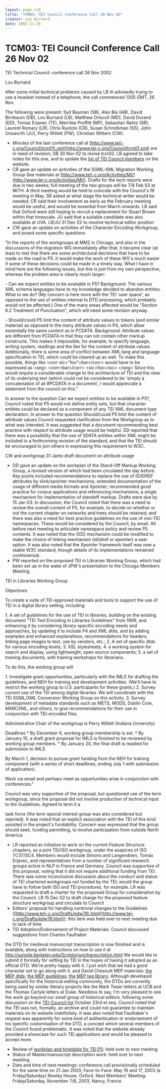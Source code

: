 ```yaml
---
layout: page.njk
title: "TCM03: TEI Council Conference Call 26 Nov 02"
creator: Lou Burnard
date: 2002-11-26
---
```

# TCM03: TEI Council Conference Call 26 Nov 02






TEI Technical Council: conference call 26 Nov 2002

Lou Burnard


After some initial technical problems caused by LB ill\-advisedly
 trying to use a headset instead of a telephone, the call
 commenced 1305 GMT, 26 Nov. 


The following were present: Syd Bauman (SB), Alex Bia (AB), David
 Birnbaum (DB), Lou Burnard (LB), Matthew Driscoll (MD), David 
 Durand (DD), Tomaz Erjavec (TE), Merrilee Proffitt (MP), Sebastian
 Rahtz (SR), Laurent Romary (LR), Chris Ruotolo (CR),
 Susan Schreibman (SS), John Unsworth (JU), Perry Willett (PW),
 Christian Wittern (CW).
 


* Minutes of the last conference call at [http://www.tei\-c.org/Council/tcm01\.xml](http://www.tei-c.org/Council/tcm01.xml) are in need of
 revision; 
 SB
30 Nov
 02 to revise tcm02\. LB agreed to take notes
 for this one, and to update the [list of TEI Council members](/Consortium/TEI-TEI-C.html#TEI-council. ) on the website.
* CR gave an update on activities of the SGML\-XML Migration Working 
 Group 
 See materials at [http://www.tei\-c.org/Activities/MI/](http://www.tei-c.org/Activities/MI/). Drafts for
 the tech reports were due in two weeks; full meeting of the two
 groups will be 7/8 Feb 03 at MITH. A third meeting would be held
 to coincide with the Council's ftf meeting in May. SR asked
 at what stage the technical writer would be needed; CR said
 their involvement as early as the February meeting would be
 useful, and wouild be essential from March onwards. LB said that
 Oxford were still hoping to recruit a replacement for Stuart
 Brown within that timescale. JU said that a suitable candidate
 was also available at UVA. 
 LB/JU
31 Dec
 02 to resolve technical editor position
* CW gave an update on activities of the Character Encoding
 Workgroup, and posed some specific questions
 
 
 "In the reports of the workgroups at MM2 in Chicago, and also in the
 discussions of the migration WG immediately after that, it became
 clear (at least to me) that there are some architectural decisions
 that have to be made on the road to P5\. It would make the work of
 these WG's much easier if some of these decisions could be made in a
 timely way. What I have in mind here are the following issues, but
 this is just from my own perspective, whereas the problem area is
 clearly much larger:
 
 \- Can we expect entities to be available in P5?
 Background: The various XML schema languages have to my knowledge
 decided to abandon entities. What to we do? (My concern is here
 more with the TEI 'user space', as opposed to the use of entities
 internal to DTD processing, which probably would not be affected.)
 One of the many areas affected would be "Section 6\.2 Treatment of
 Punctuation", which will need some revision anyway.
 
 \- Should/could P5 limit the content of attribute values to tokens
 (and similar material) as opposed to the many attribute values in
 P4, which allow essentially the same content as in PCDATA.
 Background: Attribute values are different from PCDATA in that they
 can not contain other markup constructs. This makes it impossible,
 for example, to specify language, writing system, readings and the
 like for the content of attribute values. Additionally, there is some area of
 conflict between XML:lang and language specification in TEI, which
 could be cleared up as well.
 To make this possible, things like
 \<corr sic\="foo"\>bar\</corr\> would have to be expressed as
 \<seg\>
 \<corr\>bar\</corr\>
 \<sic\>foo\</sic\>
 \</seg\>
 Since this would require a considerable change to the architecture
 of TEI and the view of its underlying text (which could not be
 considered to be 'simply a concatenation of all \#PCDATA in a
 document', I would appreciate a statement from the council on this."
 

 In answer to the question Can we expect entities to be available in
 P5?, Council noted that P5 would not define entity sets, but
 that character entities could be declared as a component of any
 TEI XML document type declaration. In answer to the question Should/could P5 limit the content of attribute values Council
 requested clarification from the Workgroup as to what was
 intended. It was suggested that a document recommending best
 practice with respect to attribute usage would be helpful. DD
 reported that there was a possibility that the use of SDATA entities
 within XML might be included in a forthcoming revision of the
 standard, and that the TEI should be encouraged to join others
 in expressing this requirement to W3C.
 
  CW and workgroup 31 Janto draft document on
 attribute usage
* DD gave an update on the workplan of the Stand\-Off Markup
 Working Group, a revised version of which had been circulated the
 day before. Key points included recommendations to replace the use
 of ID/IDREF attributes by xlink/xpointer mechanisms; extended
 documentation of the usage of different media formats and Xpointer;
 recommended good practice for corpus applications and referencing
 mechanisms; a single
 mechanism for implementation of standoff markup. Drafts were due by
 15 Jan 03\. In discussion, the Council noted that there was a need
 to review the overall content of P5, for example, to decide on
 whether or not the current chapter on networks and trees should be
 retained; and there was also a need for best practice guidelines on
 the use of non\-TEI namespaces. These would be considered by the
 Council, by email. 
 All
before next
 meeting to articulate namespace policy and review P5
 contents. It was noted that the ODD mechanism could be
 modified to make the choice of linking mechanism (id/idref or
 xpointer) a user option. It was also noted that the Xpointer
 framework itself was now a stable W3C standard, though details of
 its implementations remained controversial.
* PW reported on the proposed TEI in Libraries Working 
 Group, which had been set up in the wake of JPW's presentation to the
 Chicago Members Meeting. 
 

 TEI in Libraries Working Group
 
 Objectives:
 
 To create a suite of TEI\-approved materials and tools to support
 the use of TEI in a digital library setting, including:
 
 1\. A set of guidelines for the use of TEI in libraries, building on
 the existing document "TEI Text Encoding in Libraries Guidelines"
 from 1999, and enhancing it by considering library\-specific encoding
 needs and approaches, by updating it to include P4 and XML dtds, and
 by adding examples and enhanced explanations, recommendations for
 headers, linking page images to text, use by vendors, etc.;
 2\. A set of specific dtds for various encoding levels;
 3\. XSL stylesheets;
 4\. a working system for search and display, using lightweight,
 open source components;
 5\. a set of training documents, with training workshops for
 librarians.
 
 To do this, the working group will
 
 1\. Investigate grant opportunities, particularly with the IMLS
 for drafting the guidelines, and NEH for training and development
 activities. (We'll have to restrict the working group to U.S.
 participants for these grants.)
 2\. Survey current use of the TEI among digital libraries. We will
 coordinate with the TEI SGML/XML Conversion Working Group on this
 activity.
 3\. Survey development of metadata standards such as METS, MODS, Dublin
 Core, MARCXML, and others, to give recommendations for their use in
 conjunction with TEI\-encoded files.
 
 Administrative
 Chair of the workgroup is Perry Willett (Indiana University)
 
 Deadlines
 \* By December 6, working group membership is set.
 \* By January 10, a draft grant proposal for IMLS is finished
 to be reviewed by working group members.
 \* By January 20, the final draft is readied for submission
 to IMLS
 
 By March 1, decision to pursue grant funding from the NEH
 for training component (with a series of short deadlines,
 ending July 1 with submission of application).
 
 Work via email and perhaps meet as opportunities arise in
 conjunction with conferences."
 

 Council was very supportive of the proposal, but questioned use of the
 term 
 workgroup, since the proposal did not involve production
 of technical input to the Guidelines. Agreed to term it a
 
 task force (the term 
 special interest
 group was also considered but rejected). It was noted
 that an explicit association with the TEI of this kind
 assisted in the project's fundability. Concern was expressed
 that the group should seek, funding permitting, to involve
 participation from outside North America.
* LR reported an initiative to work on the current
 Feature Structure chapters, as a joint TEI/ISO
 workgroup, under
 the auspices of ISO TC37/SC4\. Members would include Simons and
 Langendoen, Tomas Erjavec, and representatives from a number
 of significant research groups active in NLP in France and
 Germany. Council was supportive of this proposal, noting that
 it did not require additional funding from TEI. There was some
 inconclusive discussion about the conduct and status of TEI chartered
 workgroups not funded by the TEI; would the group have to
 follow both ISO and TEI procedures, for example.
 LR was requested to draft a
 charter for the proposed Group for consideration by the
 Council. 
 LR
15 Dec 02 to draft
 charge for the proposed feature structure workgroup and circulate to Council
* Editors' proposal for handling nontrivial changes to the Guidelines 
 ([http://www.tei\-c.org/Drafts/edw78\.html](http://www.tei-c.org/Drafts/edw78.html)): this item
 was held over to next meeting
 due to lack of time
* TEI Adoption/Endorsement of Project Materials. 
 Council discussed suggestions from Charles Faulhaber
 
 the DTD for medieval manuscript transcription is now finished and is
 available, along with instructions on how to use it at
 <http://sunsite.berkeley.edu/Scriptorium/transcription.html>
 We would like to submit it formally for vetting by TEI in the hopes of
 having it adopted as an official DTD. We're pretty happy with it. I just
 wish that we had a good character set to go along with it.
 and David Chesnutt
 MEP materials: [the MEP dtds](http://adh.sc.edu/MepDTDs.html);
 [the MEP guidelines](http://adh.sc.edu/MepGuide.html);
 [the MEP tag library](http://adh.sc.edu/meptsdv1.html);
 Although developed specifically for the historical editing community, the
 DTDs are currently being used by similar literary projects like the Mark
 Twain letters at UCB and the Thomas Carlyle letters at Duke. Needless to
 say, I'm very pleased to see the work go beyond our small group of
 historical editors.
 following some discussion on the [TEI\-Council list](http://lists.village.virginia.edu/lists_archive/tei-council/) October 
 23rd et seq. Council noted that the TEI was not, formally, an archive
 and could not guarantee to maintain materials on its website
 indefinitely. It was also noted that Faulhaber's request was
 apparently for some kind of authentication or endorsement
 of his specific customisation of the DTD, a concept which several
 members of the Council found problematic. It was noted that the
 website already provided a showcase for such TEI applications
 and would be pleased to accept more.
* Review of [workplan and timetable for TEI P5](/Drafts/p5.html): held over to next meeting
* Status of Master/manuscript description work: held over to next
 meeting.
* Date and time of next meetings: conference call provisionally
 scheduled for the same time on 21 Jan 2003; Face\-to\-Face: May 16
 and 17, 2003 (a Friday/Saturday) Rewley House, Oxford. Next Members' Meeting: Friday/Saturday,
 November 7/8, 2003, Nancy, France.



